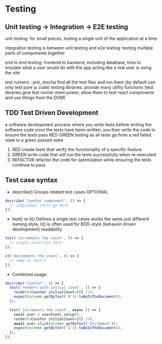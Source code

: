 # Testing


## Unit testing -> Integration -> E2E testing
unit testing: for small pieces, testing a single unit of the application at a time


integration testing is between unit testing and e2e testing: testing multiple parts of components together

end to end testing: frontend to backend, including database, tries to emulate what a user would do with the app
acting like a real user is using the site

test runners : jest, mocha find all the test files and run them 
(by default can only test pure js code)
testing libraries: provide many utility functions
(test libraries give test runner more power, allow them to test react components and use things from the DOM)


## TDD Test Driven Development
a software development process where you write tests before writing the software code
once the tests have been written, you then write the code to ensure the tests pass
RED-GREEN testing as all tests go from a red failed state to a green passed state
1. RED
create tests that verify the functionality of a specific feature
2. GREEN
write code that will run the tests successfully when re-executed
3. REFACTOR
refactor the code for optimization while ensuring the tests continue to pass


## Test case syntax
- describe() Groups related test cases   OPTIONAL
```js
describe('Counter component', () => {
  // individual tests go here
});
```

- test() or it() Defines a single test cases
works the same just different naming style,
it() is often used for BDD-style (behavior-driven development) readability
```js
test('increments the count', () => {
  // single assertion here
});

it('decrements the count', () => {
  // same as test()
});
```
- Combined usage:
```js
describe('Counter', () => {
  test('renders with initial count', () => {
    render(<Counter initialCount={0} />);
    expect(screen.getByText('0')).toBeInTheDocument();
  });

  test('increments the count', async () => {
    const user = userEvent.setup();
    render(<Counter initialCount={0} />);
    await user.click(screen.getByText('Increment'));
    expect(screen.getByText('1')).toBeInTheDocument();
  });
});
```